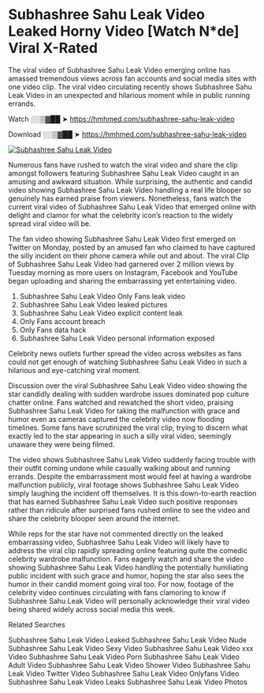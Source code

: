 ﻿# Subhashree Sahu Leak Video Leaked Horny Video [Watch N*de] Viral X-Rated

The viral video of ﻿Subhashree Sahu Leak Video emerging online has amassed tremendous views across fan accounts and social media sites with one video clip. The viral video circulating recently shows ﻿Subhashree Sahu Leak Video in an unexpected and hilarious moment while in public running errands. 

Watch ░░▒▓██ ➤ https://hmhmed.com/subhashree-sahu-leak-video

Download ░░▒▓██ ➤ https://hmhmed.com/subhashree-sahu-leak-video

[![Subhashree Sahu Leak Video](https://i.imgur.com/dJHk4Zq.gif)](https://hmhmed.com/subhashree-sahu-leak-video)

Numerous fans have rushed to watch the viral video and share the clip amongst followers featuring ﻿Subhashree Sahu Leak Video caught in an amusing and awkward situation. While surprising, the authentic and candid video showing ﻿Subhashree Sahu Leak Video handling a real life blooper so genuinely has earned praise from viewers. Nonetheless, fans watch the current viral video of ﻿Subhashree Sahu Leak Video that emerged online with delight and clamor for what the celebrity icon’s reaction to the widely spread viral video will be.

The fan video showing ﻿Subhashree Sahu Leak Video first emerged on Twitter on Monday, posted by an amused fan who claimed to have captured the silly incident on their phone camera while out and about. The viral Clip of ﻿Subhashree Sahu Leak Video had garnered over 2 million views by Tuesday morning as more users on Instagram, Facebook and YouTube began uploading and sharing the embarrassing yet entertaining video. 

1. ﻿Subhashree Sahu Leak Video Only Fans leak video
2. ﻿Subhashree Sahu Leak Video leaked pictures
3. ﻿Subhashree Sahu Leak Video explicit content leak
4. Only Fans account breach
5. Only Fans data hack
6. ﻿Subhashree Sahu Leak Video personal information exposed

Celebrity news outlets further spread the video across websites as fans could not get enough of watching ﻿Subhashree Sahu Leak Video in such a hilarious and eye-catching viral moment. 

Discussion over the viral ﻿Subhashree Sahu Leak Video video showing the star candidly dealing with sudden wardrobe issues dominated pop culture chatter online. Fans watched and rewatched the short video, praising ﻿Subhashree Sahu Leak Video for taking the malfunction with grace and humor even as cameras captured the celebrity video now flooding timelines. Some fans have scrutinized the viral clip, trying to discern what exactly led to the star appearing in such a silly viral video, seemingly unaware they were being filmed.

The video shows ﻿Subhashree Sahu Leak Video suddenly facing trouble with their outfit coming undone while casually walking about and running errands. Despite the embarrassment most would feel at having a wardrobe malfunction publicly, viral footage shows ﻿Subhashree Sahu Leak Video simply laughing the incident off themselves. It is this down-to-earth reaction that has earned ﻿Subhashree Sahu Leak Video such positive responses rather than ridicule after surprised fans rushed online to see the video and share the celebrity blooper seen around the internet.  

While reps for the star have not commented directly on the leaked embarrassing video, ﻿Subhashree Sahu Leak Video will likely have to address the viral clip rapidly spreading online featuring quite the comedic celebrity wardrobe malfunction. Fans eagerly watch and share the video showing ﻿Subhashree Sahu Leak Video handling the potentially humiliating public incident with such grace and humor, hoping the star also sees the humor in their candid moment going viral too. For now, footage of the celebrity video continues circulating with fans clamoring to know if ﻿Subhashree Sahu Leak Video will personally acknowledge their viral video being shared widely across social media this week.

Related Searches

﻿Subhashree Sahu Leak Video Leaked
﻿Subhashree Sahu Leak Video Nude
﻿Subhashree Sahu Leak Video Sexy Video
﻿Subhashree Sahu Leak Video xxx Video
﻿Subhashree Sahu Leak Video Porn
﻿Subhashree Sahu Leak Video Adult Video
﻿Subhashree Sahu Leak Video Shower Video
﻿Subhashree Sahu Leak Video Twitter Video
﻿Subhashree Sahu Leak Video Onlyfans Video
﻿Subhashree Sahu Leak Video Leaks
﻿Subhashree Sahu Leak Video Photos